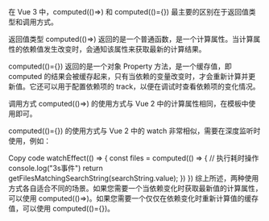 在 Vue 3 中，computed(()=>) 和 computed(()={}) 最主要的区别在于返回值类型和调用方式。

返回值类型
computed(()=>) 返回的是一个普通函数，是一个计算属性。当计算属性的依赖值发生改变时，会通知该属性来获取最新的计算结果。







computed(()={}) 返回的是一个对象 Property 方法，是一个缓存值，即 computed 的结果会被缓存起来，只有当依赖的变量改变时，才会重新计算并更新值。它还可以用于配置依赖项的 track，以便在调试时查看依赖项的变化情况。

调用方式
computed(()=>) 的使用方式与 Vue 2 中的计算属性相同，在模板中使用即可。

computed(()={}) 的使用方式与 Vue 2 中的 watch 非常相似，需要在深度监听时使用，例如：

Copy code
watchEffect(() => {
  const files = computed(() => {
    // 执行耗时操作
    console.log("3s事件")
    return getFilesMatchingSearchString(searchString.value);
  })
})
综上所述，两种使用方式各自适合不同的场景。如果您需要一个当依赖变化时获取最新值的计算属性，可以使用 computed(()=>)。如果您需要一个仅仅在依赖变化时重新计算值的缓存值，可以使用 computed(()={})。